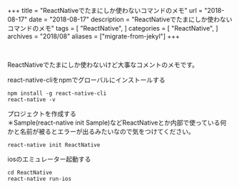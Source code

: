 +++
title = "ReactNativeでたまにしか使わないコマンドのメモ"
url = "2018-08-17"
date = "2018-08-17"
description = "ReactNativeでたまにしか使わないコマンドのメモ"
tags = [
    "ReactNative",
]
categories = [
    "ReactNative",
]
archives = "2018/08"
aliases = ["migrate-from-jekyl"]
+++

<br>

ReactNativeでたまにしか使わないけど大事なコメントのメモです。

react-native-cliをnpmでグローバルにインストールする  
```
npm install -g react-native-cli
react-native -v
```

プロジェクトを作成する  
＊Sample(react-native init Sample)などReactNativeとか内部で使っている何かと名前が被るとエラーが出るみたいなので気をつけてください。  
```
react-native init ReactNative
```

iosのエミュレーター起動する  
```
cd ReactNative
react-native run-ios
```
